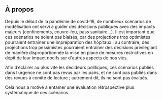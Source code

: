 ## À propos 

Depuis le début de la pandémie de covid-19, de nombreux scénarios de modélisation ont servi à guider des décisions publiques avec des impacts majeurs (confinements, couvre-feu, pass sanitaire...). Il est important que ces scénarios ne soient pas biaisés, car des projections trop optimistes pourraient entraîner une impréparation des hôpitaux ; au contraire, des projections trop pessimistes pourraient entraîner des décisions privilégiant de manière disproportionnée la mise en place de mesures restrictives en dépit de leur impact nocifs sur d'autres aspects de nos vies.

Afin d’éclairer au plus vite les décideurs politiques, ces scénarios publiés dans l’urgence ne sont pas revus par les pairs, et ne sont pas publiés dans des revues à comité de lecture ; autrement dit, ils ne sont pas évalués.

Cela nous a motivé à entamer une évaluation rétrospective plus systématique de ces scénarios.
